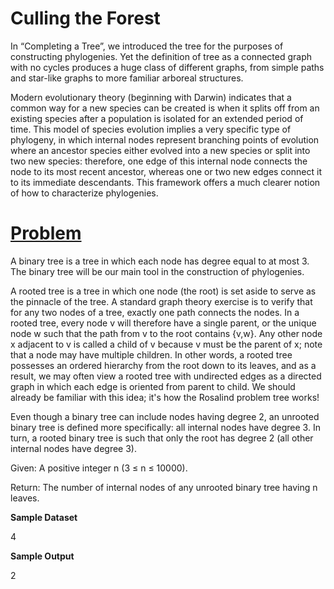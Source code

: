 # Culling the Forest

In “Completing a Tree”, we introduced the tree for the purposes of constructing phylogenies. Yet the definition of tree as a connected graph with no cycles produces a huge class of different graphs, from simple paths and star-like graphs to more familiar arboreal structures.

Modern evolutionary theory (beginning with Darwin) indicates that a common way for a new species can be created is when it splits off from an existing species after a population is isolated for an extended period of time. This model of species evolution implies a very specific type of phylogeny, in which internal nodes represent branching points of evolution where an ancestor species either evolved into a new species or split into two new species: therefore, one edge of this internal node connects the node to its most recent ancestor, whereas one or two new edges connect it to its immediate descendants. This framework offers a much clearer notion of how to characterize phylogenies.

# [Problem](http://rosalind.info/problems/inod/)

A binary tree is a tree in which each node has degree equal to at most 3. The binary tree will be our main tool in the construction of phylogenies.

A rooted tree is a tree in which one node (the root) is set aside to serve as the pinnacle of the tree. A standard graph theory exercise is to verify that for any two nodes of a tree, exactly one path connects the nodes. In a rooted tree, every node v will therefore have a single parent, or the unique node w such that the path from v to the root contains {v,w}. Any other node x adjacent to v is called a child of v because v must be the parent of x; note that a node may have multiple children. In other words, a rooted tree possesses an ordered hierarchy from the root down to its leaves, and as a result, we may often view a rooted tree with undirected edges as a directed graph in which each edge is oriented from parent to child. We should already be familiar with this idea; it's how the Rosalind problem tree works!

Even though a binary tree can include nodes having degree 2, an unrooted binary tree is defined more specifically: all internal nodes have degree 3. In turn, a rooted binary tree is such that only the root has degree 2 (all other internal nodes have degree 3).

Given: A positive integer n (3 ≤ n ≤ 10000).

Return: The number of internal nodes of any unrooted binary tree having n leaves.

**Sample Dataset**

4

**Sample Output**

2

